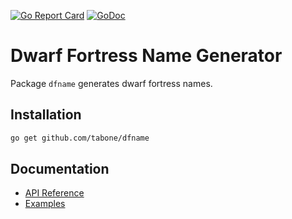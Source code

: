 [![Go Report Card](https://goreportcard.com/badge/github.com/tabone/dfname)](https://goreportcard.com/report/github.com/tabone/dfname)
[![GoDoc](https://godoc.org/github.com/tabone/dfname?status.svg)](https://godoc.org/github.com/tabone/dfname)

# Dwarf Fortress Name Generator
Package `dfname` generates dwarf fortress names.

## Installation
```bash
go get github.com/tabone/dfname
```

## Documentation
- [API Reference](https://godoc.org/github.com/tabone/dfname)
- [Examples](https://github.com/tabone/dfname/tree/master/examples)
